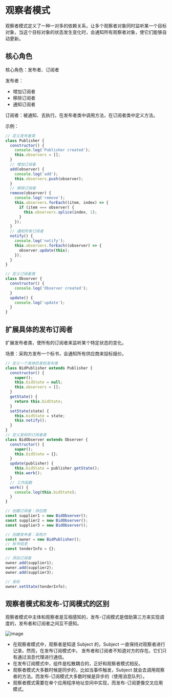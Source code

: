 # 观察者模式

观察者模式定义了一种一对多的依赖关系，让多个观察者对象同时监听某一个目标对象，当这个目标对象的状态发生变化时，会通知所有观察者对象，使它们能够自动更新。

## 核心角色

核心角色：发布者、订阅者

发布者：

- 增加订阅者
- 移除订阅者
- 通知订阅者

订阅者：被通知、去执行。在发布者类中调用方法，在订阅者类中定义方法。

示例：

```js
// 定义发布者类
class Publisher {
  constructor() {
    console.log('Publisher created');
    this.observers = [];
  }
  // 增加订阅者
  add(observer) {
    console.log('add');
    this.observers.push(observer);
  }
  // 移除订阅者
  remove(observer) {
    console.log('remove');
    this.observers.forEach((item, index) => {
      if (item === observer) {
        this.observers.splice(index, 1);
      }
    });
  }
  // 通知所有订阅者
  notify() {
    console.log('notify');
    this.observers.forEach((observer) => {
      observer.update(this);
    });
  }
}

// 定义订阅者类
class Observer {
  constructor() {
    console.log('Observer created');
  }
  update() {
    console.log('update');
  }
}
```

## 扩展具体的发布订阅者

扩展发布者类，使所有的订阅者来监听某个特定状态的变化。

场景：采购方发布一个标书，会通知所有供应商来投标报价。

```js
// 定义一个具体的发标发布类
class BidPublisher extends Publisher {
  constructor() {
    super();
    this.bidState = null;
    this.observers = [];
  }
  getState() {
    return this.bidState;
  }
  setState(state) {
    this.bidState = state;
    this.notify();
  }
}
// 定义发标的订阅者类
class BidObserver extends Observer {
  constructor() {
    super();
    this.bidState = {};
  }
  update(publisher) {
    this.bidState = publisher.getState();
    this.work();
  }
  // 工作函数
  work() {
    console.log(this.bidState);
  }
}

// 创建订阅者：供应商
const supplier1 = new BidObserver();
const supplier2 = new BidObserver();
const supplier3 = new BidObserver();

// 创建发布者：采购方
const owner = new BidPublisher();
// 标书信息
const tenderInfo = {};

// 添加订阅者
owner.add(supplier1);
owner.add(supplier2);
owner.add(supplier3);

// 发标
owner.setState(tenderInfo);
```

## 观察者模式和发布-订阅模式的区别

观察者模式中主体和观察者是互相感知的，发布-订阅模式是借助第三方来实现调度的，发布者和订阅者之间互不感知。

![image](https://zghimg.oss-cn-beijing.aliyuncs.com/blog/1666418485.png)

- 在观察者模式中，观察者是知道 Subject 的，Subject 一直保持对观察者进行记录。然而，在发布订阅模式中，
  发布者和订阅者不知道对方的存在。它们只有通过消息代理进行通信。
- 在发布订阅模式中，组件是松散耦合的，正好和观察者模式相反。
- 观察者模式大多数时候是同步的，比如当事件触发，Subject 就会去调用观察者的方法。而发布-订阅模式大多数时候是异步的（使用消息队列）。
- 观察者模式需要在单个应用程序地址空间中实现，而发布-订阅更像交叉应用模式。
